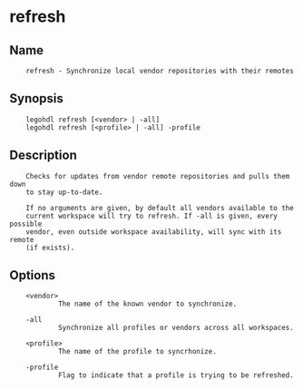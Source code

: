 # refresh

## Name

        refresh - Synchronize local vendor repositories with their remotes

## Synopsis

        legohdl refresh [<vendor> | -all]
        legohdl refresh [<profile> | -all] -profile

## Description

        Checks for updates from vendor remote repositories and pulls them down
        to stay up-to-date.

        If no arguments are given, by default all vendors available to the
        current workspace will try to refresh. If -all is given, every possible
        vendor, even outside workspace availability, will sync with its remote 
        (if exists).

## Options

        <vendor>
                The name of the known vendor to synchronize.

        -all
                Synchronize all profiles or vendors across all workspaces.

        <profile>
                The name of the profile to syncrhonize.

        -profile
                Flag to indicate that a profile is trying to be refreshed.


